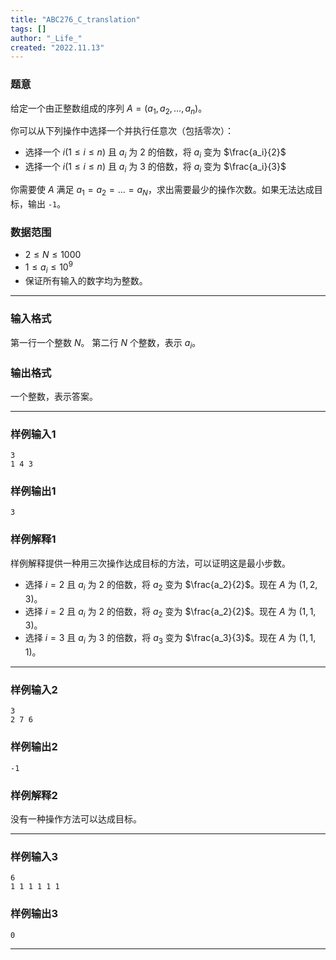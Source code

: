 ```yaml
---
title: "ABC276_C_translation"
tags: []
author: "_Life_"
created: "2022.11.13"
---
```


### 题意

给定一个由正整数组成的序列 $A=(a_1,a_2,\dots,a_n)$。

你可以从下列操作中选择一个并执行任意次（包括零次）：
- 选择一个 $i(1\leq i \leq n)$ 且 $a_i$ 为 $2$ 的倍数，将 $a_i$ 变为 $\frac{a_i}{2}$
- 选择一个 $i(1\leq i \leq n)$ 且 $a_i$ 为 $3$ 的倍数，将 $a_i$ 变为 $\frac{a_i}{3}$

你需要使 $A$ 满足 $a_1=a_2=\dots=a_N$，求出需要最少的操作次数。如果无法达成目标，输出 `-1`。

### 数据范围

- $2 \leq N \leq 1000$
- $1 \leq a_i \leq 10^9$
- 保证所有输入的数字均为整数。

---

### 输入格式

第一行一个整数 $N$。
第二行 $N$ 个整数，表示 $a_i$。

### 输出格式

一个整数，表示答案。

---

### 样例输入1

```
3
1 4 3
```

### 样例输出1

```
3
```

### 样例解释1

样例解释提供一种用三次操作达成目标的方法，可以证明这是最小步数。

- 选择 $i=2$ 且 $a_i$ 为 $2$ 的倍数，将 $a_2$ 变为 $\frac{a_2}{2}$。现在 $A$ 为 $(1,2,3)$。
- 选择 $i=2$ 且 $a_i$ 为 $2$ 的倍数，将 $a_2$ 变为 $\frac{a_2}{2}$。现在 $A$ 为 $(1,1,3)$。
- 选择 $i=3$ 且 $a_i$ 为 $3$ 的倍数，将 $a_3$ 变为 $\frac{a_3}{3}$。现在 $A$ 为 $(1,1,1)$。

---

### 样例输入2

```
3
2 7 6
```

### 样例输出2

```
-1
```

### 样例解释2

没有一种操作方法可以达成目标。

---

### 样例输入3

```
6
1 1 1 1 1 1
```

### 样例输出3

```
0
```

---
